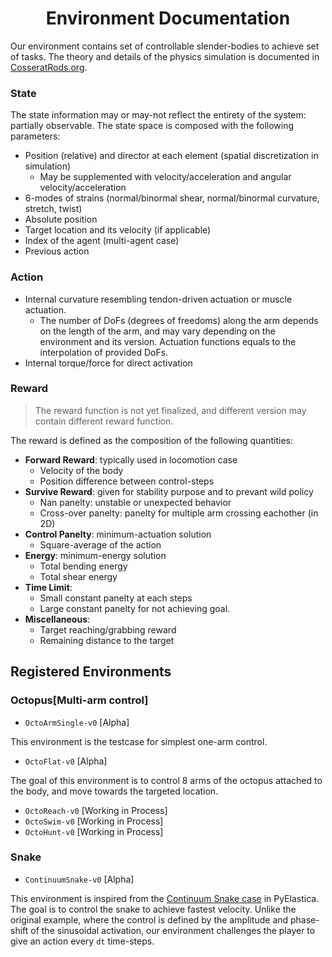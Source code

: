 <div align="center">
<h1> Environment Documentation </h1>
</div>

Our environment contains set of controllable slender-bodies to achieve set of tasks.
The theory and details of the physics simulation is documented in [CosseratRods.org](https://cosseratrods.org).

### State

The state information may or may-not reflect the entirety of the system: partially observable.
The state space is composed with the following parameters:

- Position (relative) and director at each element (spatial discretization in simulation)
    - May be supplemented with velocity/acceleration and angular velocity/acceleration
- 6-modes of strains (normal/binormal shear, normal/binormal curvature, stretch, twist)
- Absolute position
- Target location and its velocity (if applicable)
- Index of the agent (multi-agent case)
- Previous action


### Action 

- Internal curvature resembling tendon-driven actuation or muscle actuation.
    - The number of DoFs (degrees of freedoms) along the arm depends on the length of the arm, and may vary depending on the environment and its version. Actuation functions equals to the interpolation of provided DoFs.
- Internal torque/force for direct activation

### Reward

> The reward function is not yet finalized, and different version may contain different reward function.

The reward is defined as the composition of the following quantities:
- __Forward Reward__: typically used in locomotion case
    - Velocity of the body
    - Position difference between control-steps
- __Survive Reward__: given for stability purpose and to prevant wild policy
    - Nan panelty: unstable or unexpected behavior
    - Cross-over panelty: panelty for multiple arm crossing eachother (in 2D)
- __Control Panelty__: minimum-actuation solution
    - Square-average of the action
- __Energy__: minimum-energy solution
    - Total bending energy
    - Total shear energy
- __Time Limit__:
    - Small constant panelty at each steps
    - Large constant panelty for not achieving goal.
- __Miscellaneous__:
    - Target reaching/grabbing reward
    - Remaining distance to the target


## Registered Environments

### Octopus[Multi-arm control]

- `OctoArmSingle-v0` [Alpha]

This environment is the testcase for simplest one-arm control.

- `OctoFlat-v0` [Alpha]

The goal of this environment is to control 8 arms of the octopus attached to the body, and move towards the targeted location.

- `OctoReach-v0` [Working in Process]
- `OctoSwim-v0` [Working in Process]
- `OctoHunt-v0` [Working in Process]

### Snake

- `ContinuumSnake-v0` [Alpha]

This environment is inspired from the [Continuum Snake case](https://github.com/GazzolaLab/PyElastica/tree/master/examples/ContinuumSnakeCase) in PyElastica.
The goal is to control the snake to achieve fastest velocity. 
Unlike the original example, where the control is defined by the amplitude and phase-shift of the sinusoidal activation, our environment challenges the player to give an action every `dt` time-steps.


